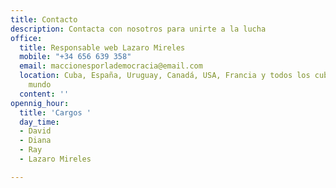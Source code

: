 ```yaml
---
title: Contacto
description: Contacta con nosotros para unirte a la lucha
office:
  title: Responsable web Lazaro Mireles
  mobile: "+34 656 639 358"
  email: maccionesporlademocracia@email.com
  location: Cuba, España, Uruguay, Canadá, USA, Francia y todos los cubanos por el
    mundo
  content: ''
opennig_hour:
  title: 'Cargos '
  day_time:
  - David
  - Diana
  - Ray
  - Lazaro Mireles

---
```

